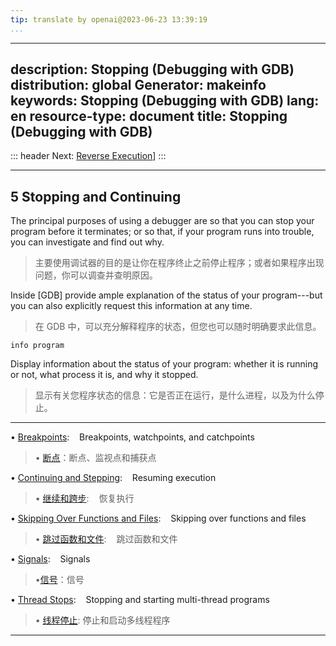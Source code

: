 ```yaml
---
tip: translate by openai@2023-06-23 13:39:19
...
```

---
description: Stopping (Debugging with GDB)
distribution: global
Generator: makeinfo
keywords: Stopping (Debugging with GDB)
lang: en
resource-type: document
title: Stopping (Debugging with GDB)
------------------------------------

::: header
Next: [Reverse Execution](Reverse-Execution.html#Reverse-Execution)]
:::

---

## 5 Stopping and Continuing

The principal purposes of using a debugger are so that you can stop your program before it terminates; or so that, if your program runs into trouble, you can investigate and find out why.

> 主要使用调试器的目的是让你在程序终止之前停止程序；或者如果程序出现问题，你可以调查并查明原因。

Inside [GDB] provide ample explanation of the status of your program---but you can also explicitly request this information at any time.

> 在 GDB 中，可以充分解释程序的状态，但您也可以随时明确要求此信息。

`info program`

Display information about the status of your program: whether it is running or not, what process it is, and why it stopped.

> 显示有关您程序状态的信息：它是否正在运行，是什么进程，以及为什么停止。

---

• [Breakpoints](Breakpoints.html#Breakpoints):                                                                          Breakpoints, watchpoints, and catchpoints

> • [断点](Breakpoints.html#Breakpoints)：断点、监视点和捕获点

• [Continuing and Stepping](Continuing-and-Stepping.html#Continuing-and-Stepping):                                      Resuming execution

> • [继续和跨步](Continuing-and-Stepping.html#Continuing-and-Stepping):                                      恢复执行

• [Skipping Over Functions and Files](Skipping-Over-Functions-and-Files.html#Skipping-Over-Functions-and-Files):        Skipping over functions and files

> • [跳过函数和文件](Skipping-Over-Functions-and-Files.html#Skipping-Over-Functions-and-Files):        跳过函数和文件

• [Signals](Signals.html#Signals):                                                                                      Signals

> •[信号](Signals.html#Signals)：信号

• [Thread Stops](Thread-Stops.html#Thread-Stops):                                                                       Stopping and starting multi-thread programs

> • [线程停止](Thread-Stops.html#Thread-Stops): 停止和启动多线程程序

---
